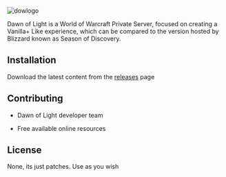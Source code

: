 
![dowlogo](https://i.imgur.com/l7rGspB.png)

Dawn of Light is a World of Warcraft Private Server, focused on creating a Vanilla+ Like experience, which can be compared to the version hosted by Blizzard known as Season of Discovery.

## Installation


Download the latest content from the [releases](https://github.com/Dawn-of-Light-PS/Patch_Archive/releases) page


## Contributing

- Dawn of Light developer team

- Free available online resources

## License

None, its just patches. Use as you wish
